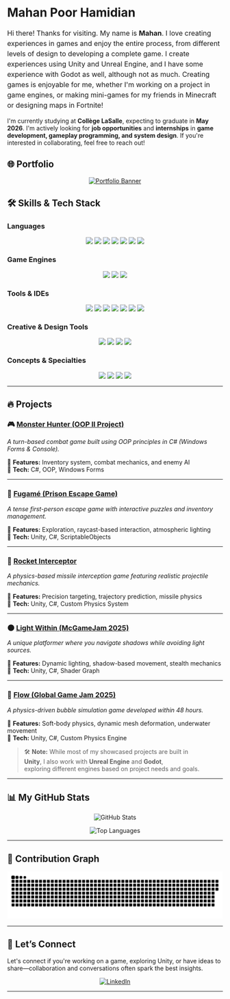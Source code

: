 # Mahan Poor Hamidian

<p style="font-size: 16px; line-height: 1.5;">
Hi there! Thanks for visiting. My name is <strong>Mahan</strong>. I love creating experiences in games and enjoy the entire process, from different levels of design to developing a complete game. I create experiences using Unity and Unreal Engine, and I have some experience with Godot as well, although not as much. Creating games is enjoyable for me, whether I'm working on a project in game engines, or making mini-games for my friends in Minecraft or designing maps in Fortnite!

I'm currently studying at **Collège LaSalle**, expecting to graduate in **May 2026**. I'm actively looking for **job opportunities** and **internships** in **game development, gameplay programming, and system design**. If you're interested in collaborating, feel free to reach out!
</p>

## 🌐 Portfolio  

<p align="center">
  <a href="https://marsph.github.io" target="_blank">
    <img src="https://capsule-render.vercel.app/api?type=rect&color=gradient&height=100&section=header&text=🚀%20Visit%20My%20Portfolio!&fontSize=30&fontColor=ffffff" alt="Portfolio Banner"/>
  </a>
</p>


## 🛠️ Skills & Tech Stack  

### **Languages**  
<p align="center">
  <img src="https://img.shields.io/badge/-C-A8B9CC?style=for-the-badge&logo=c&logoColor=white"/>
  <img src="https://img.shields.io/badge/-C++-00599C?style=for-the-badge&logo=c%2B%2B&logoColor=white"/>
  <img src="https://img.shields.io/badge/-C%23-239120?style=for-the-badge&logo=csharp&logoColor=white"/>
  <img src="https://img.shields.io/badge/-Python-3776AB?style=for-the-badge&logo=python&logoColor=white"/>
  <img src="https://img.shields.io/badge/-JavaScript-F7DF1E?style=for-the-badge&logo=javascript&logoColor=black"/>
  <img src="https://img.shields.io/badge/-HTML-E34F26?style=for-the-badge&logo=html5&logoColor=white"/>
  <img src="https://img.shields.io/badge/-CSS-1572B6?style=for-the-badge&logo=css3&logoColor=white"/>
</p>

### **Game Engines**  
<p align="center">
  <img src="https://img.shields.io/badge/-Unity-000000?style=for-the-badge&logo=unity&logoColor=white"/>
  <img src="https://img.shields.io/badge/-Unreal%20Engine-0E1128?style=for-the-badge&logo=unrealengine&logoColor=white"/>
  <img src="https://img.shields.io/badge/-Godot-478CBF?style=for-the-badge&logo=godotengine&logoColor=white"/>
</p>

### **Tools & IDEs**  
<p align="center">
  <img src="https://img.shields.io/badge/-Visual%20Studio-5C2D91?style=for-the-badge&logo=visualstudio&logoColor=white"/>
  <img src="https://img.shields.io/badge/-JetBrains%20Rider-000000?style=for-the-badge&logo=rider&logoColor=white"/>
  <img src="https://img.shields.io/badge/-Git-F05032?style=for-the-badge&logo=git&logoColor=white"/>
  <img src="https://img.shields.io/badge/-GitKraken-179287?style=for-the-badge&logo=gitkraken&logoColor=white"/>
  <img src="https://img.shields.io/badge/-Notion-000000?style=for-the-badge&logo=notion&logoColor=white"/>
  <img src="https://img.shields.io/badge/-Trello-0079BF?style=for-the-badge&logo=trello&logoColor=white"/>
  <img src="https://img.shields.io/badge/-Jira-0052CC?style=for-the-badge&logo=jira&logoColor=white"/>
</p>


### **Creative & Design Tools**  
<p align="center">
  <img src="https://img.shields.io/badge/-Blender-F5792A?style=for-the-badge&logo=blender&logoColor=white"/>
  <img src="https://img.shields.io/badge/-Adobe%20Photoshop-31A8FF?style=for-the-badge&logo=adobephotoshop&logoColor=white"/>
  <img src="https://img.shields.io/badge/-Adobe%20Premiere%20Pro-9999FF?style=for-the-badge&logo=adobepremierepro&logoColor=white"/>
  <img src="https://img.shields.io/badge/-Audition-00E4BB?style=for-the-badge&logo=adobeaudition&logoColor=white"/>
</p>

### **Concepts & Specialties**  
<p align="center">
  <img src="https://img.shields.io/badge/-OOP-007ACC?style=for-the-badge&logo=visualstudio&logoColor=white"/>
  <img src="https://img.shields.io/badge/-Game%20Design-FFCC00?style=for-the-badge&logo=gamepad&logoColor=white"/>
  <img src="https://img.shields.io/badge/-Level%20Design-0066FF?style=for-the-badge&logo=mapbox&logoColor=white"/>
  <img src="https://img.shields.io/badge/-UI%20%26%20UX%20Design-FF66CC?style=for-the-badge&logo=adobeillustrator&logoColor=white"/>
</p>

---  

## 🔥 Projects  

### 🎮 [Monster Hunter (OOP II Project)](https://github.com/MarsPH/MahanPH_OOPII_MonsterHunter)  
*A turn-based combat game built using OOP principles in C# (Windows Forms & Console).*  

🔹 **Features:** Inventory system, combat mechanics, and enemy AI  
🔹 **Tech:** C#, OOP, Windows Forms  

---

### 🔑 [Fugamé (Prison Escape Game)](https://github.com/MarsPH/Fugam-Mahan)  
*A tense first-person escape game with interactive puzzles and inventory management.*  

🔹 **Features:** Exploration, raycast-based interaction, atmospheric lighting  
🔹 **Tech:** Unity, C#, ScriptableObjects  

---

### 🚀 [Rocket Interceptor](https://github.com/MarsPH/counterPrototype)  
*A physics-based missile interception game featuring realistic projectile mechanics.*  

🔹 **Features:** Precision targeting, trajectory prediction, missile physics  
🔹 **Tech:** Unity, C#, Custom Physics System  

---

### 🌑 [Light Within (McGameJam 2025)](https://github.com/MarsPH/LightWithin)  
*A unique platformer where you navigate shadows while avoiding light sources.*  

🔹 **Features:** Dynamic lighting, shadow-based movement, stealth mechanics  
🔹 **Tech:** Unity, C#, Shader Graph  

---

### 🫧 [Flow (Global Game Jam 2025)](https://github.com/MarsPH/GGJ2025)  
*A physics-driven bubble simulation game developed within 48 hours.*  

🔹 **Features:** Soft-body physics, dynamic mesh deformation, underwater movement  
🔹 **Tech:** Unity, C#, Custom Physics Engine 

> 🛠 **Note:** While most of my showcased projects are built in  
> **Unity**, I also work with **Unreal Engine** and **Godot**,  
> exploring different engines based on project needs and goals.  


---  

## 📊 My GitHub Stats
<p align="center">
  <img src="https://github-readme-stats.vercel.app/api?username=marsph&show_icons=true&theme=radical" alt="GitHub Stats"/>
</p>

<p align="center">
  <img src="https://github-readme-stats.vercel.app/api/top-langs/?username=marsph&layout=compact&theme=radical" alt="Top Languages"/>
</p>

---

## 🐍 Contribution Graph
<p align="center">
  <img src="https://raw.githubusercontent.com/MarsPH/MarsPH/output/github-contribution-grid-snake.svg" alt="Snake animation" />
</p>



---

## 🤝 Let’s Connect

Let's connect if you're working on a game, exploring Unity, or have ideas to share—collaboration and conversations often spark the best insights.

<p align="center">
  <a href="https://www.linkedin.com/in/mahan-poor-hamidian-b401a1276/"><img src="https://cdn.jsdelivr.net/gh/devicons/devicon@latest/icons/linkedin/linkedin-original.svg" alt="LinkedIn" width="45" height="45"/></a>
</p>

---

